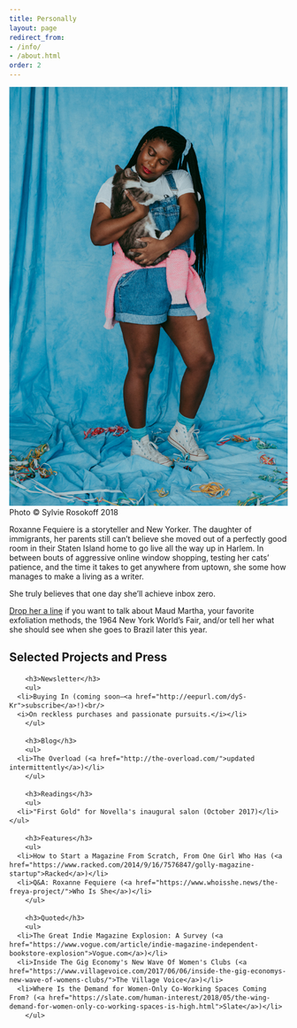 ```yaml
---
title: Personally
layout: page
redirect_from:
- /info/
- /about.html
order: 2
---
```


<div class="info">
  <div class="info-item profile-pic">
    <div>
      <img src="/images/profile3.jpg">
      <figcaption>Photo © Sylvie Rosokoff 2018</figcaption>
    </div>
  </div>
  <div class="info-item">
    <div class="info-text">
      <p>Roxanne Fequiere is a storyteller and New Yorker. The daughter of immigrants, her parents still can’t believe she moved out of a perfectly good room in their Staten Island home to go live all the way up in Harlem. In between bouts of aggressive online window shopping, testing her cats’ patience, and the time it takes to get anywhere from uptown, she some how manages to make a living as a writer.</p>
      <p>She truly believes that one day she’ll achieve inbox zero.</p>
      <p><a href="mailto:{{ site.email }}">Drop her a line</a> if you want to talk about Maud Martha, your favorite exfoliation methods, the 1964 New York World’s Fair, and/or tell her what she should see when she goes to Brazil later this year.</p>
      <p class="social">
        <a href="https://instagram.com/{{ site.instagram_username }}" target="_blank"><i class="fa fa-instagram"></i></a>
        <a href="https://twitter.com/{{ site.twitter_username }}" target="_blank"><i class="fa fa-twitter"></i></a>
      </p>
    </div>
		<h2>Selected Projects and Press</h2>

		<h3>Newsletter</h3>
		<ul>
      <li>Buying In (coming soon—<a href="http://eepurl.com/dyS-Kr">subscribe</a>!)<br/>
      <i>On reckless purchases and passionate pursuits.</i></li>
		</ul>

		<h3>Blog</h3>
		<ul>
      <li>The Overload (<a href="http://the-overload.com/">updated intermittently</a>)</li>
		</ul>

		<h3>Readings</h3>
		<ul>
      <li>"First Gold" for Novella's inaugural salon (October 2017)</li>
    </ul>

		<h3>Features</h3>
		<ul>
      <li>How to Start a Magazine From Scratch, From One Girl Who Has (<a href="https://www.racked.com/2014/9/16/7576847/golly-magazine-startup">Racked</a>)</li>
      <li>Q&A: Roxanne Fequiere (<a href="https://www.whoisshe.news/the-freya-project/">Who Is She</a>)</li>
		</ul>

		<h3>Quoted</h3>
		<ul>
      <li>The Great Indie Magazine Explosion: A Survey (<a href="https://www.vogue.com/article/indie-magazine-independent-bookstore-explosion">Vogue.com</a>)</li>
      <li>Inside The Gig Economy's New Wave Of Women's Clubs (<a href="https://www.villagevoice.com/2017/06/06/inside-the-gig-economys-new-wave-of-womens-clubs/">The Village Voice</a>)</li>
      <li>Where Is the Demand for Women-Only Co-Working Spaces Coming From? (<a href="https://slate.com/human-interest/2018/05/the-wing-demand-for-women-only-co-working-spaces-is-high.html">Slate</a>)</li>
		</ul>
  </div>
</div>
